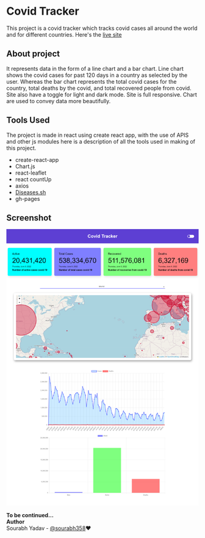 # Covid Tracker

This project is a covid tracker which tracks covid cases all around the world and for different countries. Here's the [live site](https://sourabh358.github.io/Covid-Tracker/)
## About project

It represents data in the form of a line chart and a bar chart. Line chart shows the covid cases for past 120 days in a country as selected by the user. Whereas the bar chart represents the total covid cases for the country, total deaths by the covid, and total recovered people from covid. Site also have a toggle for light and dark mode. Site is full responsive. Chart are used to convey data more beautifully.

## Tools Used

The project is made in react using create react app, with the use of APIS and other js modules here is a description of all the tools used in making of this project.  
- create-react-app
- Chart.js
- react-leaflet
- react countUp
- axios
- [Diseases.sh](https://disease.sh/)
- gh-pages

## Screenshot
![image](Screenshot.jpg)

**To be continued...**  
**Author**  
Sourabh Yadav - [@sourabh358](https://github.com/SOURABH358)❤
